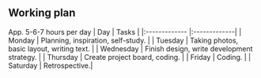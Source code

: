 ## Working plan

App. 5-6-7 hours per day
| Day | Tasks |
|:------------- |:-------------|
| Monday | Planning, inspiration, self-study. |
| Tuesday | Taking photos, basic layout, writing text. |
| Wednesday | Finish design, write development strategy. |
| Thursday | Create project board, coding. |
| Friday | Coding. |
| Saturday | Retrospective.|

